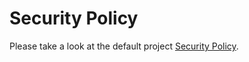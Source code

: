 # Security Policy

Please take a look at the default project [Security Policy](https://github.com/instruct-lab/community/blob/main/SECURITY.md).
